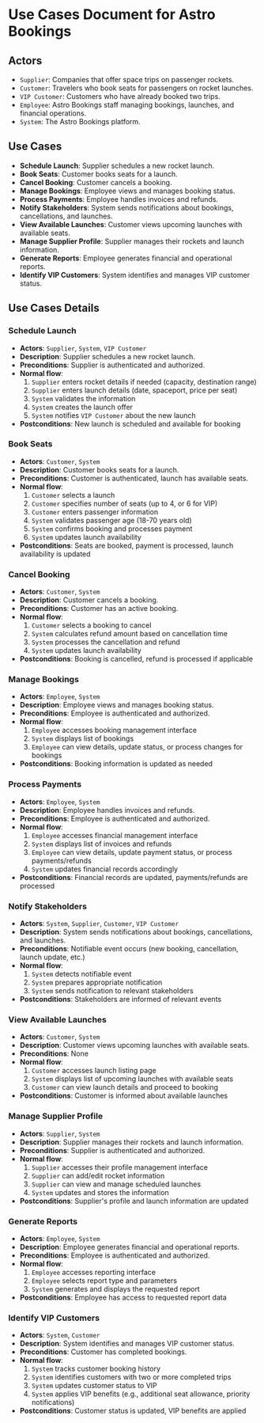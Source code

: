 # Use Cases Document for Astro Bookings

## Actors

- `Supplier`: Companies that offer space trips on passenger rockets.
- `Customer`: Travelers who book seats for passengers on rocket launches.
- `VIP Customer`: Customers who have already booked two trips.
- `Employee`: Astro Bookings staff managing bookings, launches, and financial operations.
- `System`: The Astro Bookings platform.

## Use Cases

- **Schedule Launch**: Supplier schedules a new rocket launch.
- **Book Seats**: Customer books seats for a launch.
- **Cancel Booking**: Customer cancels a booking.
- **Manage Bookings**: Employee views and manages booking status.
- **Process Payments**: Employee handles invoices and refunds.
- **Notify Stakeholders**: System sends notifications about bookings, cancellations, and launches.
- **View Available Launches**: Customer views upcoming launches with available seats.
- **Manage Supplier Profile**: Supplier manages their rockets and launch information.
- **Generate Reports**: Employee generates financial and operational reports.
- **Identify VIP Customers**: System identifies and manages VIP customer status.

## Use Cases Details

### Schedule Launch

- **Actors**: `Supplier`, `System`, `VIP Customer`
- **Description**: Supplier schedules a new rocket launch.
- **Preconditions**: Supplier is authenticated and authorized.
- **Normal flow**:
  1. `Supplier` enters rocket details if needed (capacity, destination range)
  2. `Supplier` enters launch details (date, spaceport, price per seat)
  3. `System` validates the information
  4. `System` creates the launch offer
  5. `System` notifies `VIP Customer` about the new launch
- **Postconditions**: New launch is scheduled and available for booking

### Book Seats

- **Actors**: `Customer`, `System`
- **Description**: Customer books seats for a launch.
- **Preconditions**: Customer is authenticated, launch has available seats.
- **Normal flow**:
  1. `Customer` selects a launch
  2. `Customer` specifies number of seats (up to 4, or 6 for VIP)
  3. `Customer` enters passenger information
  4. `System` validates passenger age (18-70 years old)
  5. `System` confirms booking and processes payment
  6. `System` updates launch availability
- **Postconditions**: Seats are booked, payment is processed, launch availability is updated

### Cancel Booking

- **Actors**: `Customer`, `System`
- **Description**: Customer cancels a booking.
- **Preconditions**: Customer has an active booking.
- **Normal flow**:
  1. `Customer` selects a booking to cancel
  2. `System` calculates refund amount based on cancellation time
  3. `System` processes the cancellation and refund
  4. `System` updates launch availability
- **Postconditions**: Booking is cancelled, refund is processed if applicable

### Manage Bookings

- **Actors**: `Employee`, `System`
- **Description**: Employee views and manages booking status.
- **Preconditions**: Employee is authenticated and authorized.
- **Normal flow**:
  1. `Employee` accesses booking management interface
  2. `System` displays list of bookings
  3. `Employee` can view details, update status, or process changes for bookings
- **Postconditions**: Booking information is updated as needed

### Process Payments

- **Actors**: `Employee`, `System`
- **Description**: Employee handles invoices and refunds.
- **Preconditions**: Employee is authenticated and authorized.
- **Normal flow**:
  1. `Employee` accesses financial management interface
  2. `System` displays list of invoices and refunds
  3. `Employee` can view details, update payment status, or process payments/refunds
  4. `System` updates financial records accordingly
- **Postconditions**: Financial records are updated, payments/refunds are processed

### Notify Stakeholders

- **Actors**: `System`, `Supplier`, `Customer`, `VIP Customer`
- **Description**: System sends notifications about bookings, cancellations, and launches.
- **Preconditions**: Notifiable event occurs (new booking, cancellation, launch update, etc.)
- **Normal flow**:
  1. `System` detects notifiable event
  2. `System` prepares appropriate notification
  3. `System` sends notification to relevant stakeholders
- **Postconditions**: Stakeholders are informed of relevant events

### View Available Launches

- **Actors**: `Customer`, `System`
- **Description**: Customer views upcoming launches with available seats.
- **Preconditions**: None
- **Normal flow**:
  1. `Customer` accesses launch listing page
  2. `System` displays list of upcoming launches with available seats
  3. `Customer` can view launch details and proceed to booking
- **Postconditions**: Customer is informed about available launches

### Manage Supplier Profile

- **Actors**: `Supplier`, `System`
- **Description**: Supplier manages their rockets and launch information.
- **Preconditions**: Supplier is authenticated and authorized.
- **Normal flow**:
  1. `Supplier` accesses their profile management interface
  2. `Supplier` can add/edit rocket information
  3. `Supplier` can view and manage scheduled launches
  4. `System` updates and stores the information
- **Postconditions**: Supplier's profile and launch information are updated

### Generate Reports

- **Actors**: `Employee`, `System`
- **Description**: Employee generates financial and operational reports.
- **Preconditions**: Employee is authenticated and authorized.
- **Normal flow**:
  1. `Employee` accesses reporting interface
  2. `Employee` selects report type and parameters
  3. `System` generates and displays the requested report
- **Postconditions**: Employee has access to requested report data

### Identify VIP Customers

- **Actors**: `System`, `Customer`
- **Description**: System identifies and manages VIP customer status.
- **Preconditions**: Customer has completed bookings.
- **Normal flow**:
  1. `System` tracks customer booking history
  2. `System` identifies customers with two or more completed trips
  3. `System` updates customer status to VIP
  4. `System` applies VIP benefits (e.g., additional seat allowance, priority notifications)
- **Postconditions**: Customer status is updated, VIP benefits are applied
